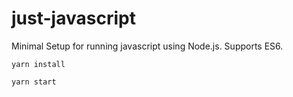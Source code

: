 # just-javascript
Minimal Setup for running javascript using Node.js.
Supports ES6.


```yarn install```

```yarn start```
